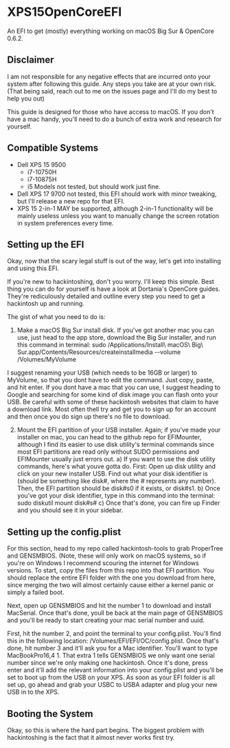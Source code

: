 # XPS15OpenCoreEFI
An EFI to get (mostly) everything working on macOS Big Sur & OpenCore 0.6.2.

## Disclaimer
I am not responsible for any negative effects that are incurred onto your system after following this guide. Any steps you take are at your own risk. (That being said, reach out to me on the issues page and I'll do my best to help you out)

This guide is designed for those who have access to macOS. If you don't have a mac handy, you'll need to do a bunch of extra work and research for yourself.

## Compatible Systems
- Dell XPS 15 9500
    - i7-10750H
    - i7-10875H
    - i5 Models not tested, but should work just fine.
- Dell XPS 17 9700 not tested, this EFI should work with minor tweaking, but I'll release a new repo for that EFI.
- XPS 15 2-in-1 MAY be supported, although 2-in-1 functionality will be mainly useless unless you want to manually change the screen rotation in system preferences every time. 

## Setting up the EFI
Okay, now that the scary legal stuff is out of the way, let's get into installing and using this EFI.

If you're new to hackintoshing, don't you worry. I'll keep this simple. Best thing you can do for yourself is have a look at Dortania's OpenCore guides. They're rediculously detailed and outline every step you need to get a hackintosh up and running.

The gist of what you need to do is:
1) Make a macOS Big Sur install disk. If you've got another mac you can use, just head to the app store, download the Big Sur installer, and run this command in terminal: sudo /Applications/Install\ macOS\ Big\ Sur.app/Contents/Resources/createinstallmedia --volume /Volumes/MyVolume

I suggest renaming your USB (which needs to be 16GB or larger) to MyVolume, so that you dont have to edit the command. Just copy, paste, and hit enter.
If you dont have a mac that you can use, I suggest heading to Google and searching for some kind of disk image you can flash onto your USB. Be careful with some of these hackintosh websites that claim to have a download link. Most often thell try and get you to sign up for an account and then once you do sign up there's no file to download.

2) Mount the EFI partition of your USB installer.
Again; if you've made your installer on mac, you can head to the github repo for EFIMounter, although I find its easier to use disk utility's terminal commands since most EFI partitions are read only without SUDO permissions and EFIMounter usually just errors out.
  a) If you want to use the disk utility commands, here's what youve gotta do. First: Open up disk utility and click on your new installer USB. Find out what your disk identifier is (should be something like disk#, where the # represents any number). Then, the EFI partition should be disk#s0 if it exists, or disk#s1.
  b) Once you've got your disk identifier, type in this command into the terminal: sudo diskutil mount disk#s#
  c) Once that's done, you can fire up Finder and you should see it in your sidebar.
  
## Setting up the config.plist
For this section, head to my repo called hackintosh-tools to grab ProperTree and GENSMBIOS. (Note, these will only work on macOS systems, so if you're on Windows I recommend scouring the internet for Windows versions.
To start, copy the files from this repo into that EFI partition. You should replace the entire EFI folder with the one you download from here, since merging the two will almost certainly cause either a kernel panic or simply a failed boot. 

Next, open up GENSMBIOS and hit the number 1 to download and install MacSerial. Once that's done, youll be back at the main page of GENSMBIOS and you'll be ready to start creating your mac serial number and uuid. 

  First, hit the number 2, and point the terminal to your config.plist. You'll find this in the following location: /Volumes/EFI/EFI/OC/config.plist.
  Once that's done, hit number 3 and it'll ask you for a Mac identifier. You'll want to type MacBookPro16,4 1. That extra 1 tells GENSMBIOS we only want one serial number since we're only making one hackintosh. 
  Once it's done, press enter and it'll add the relevant information into your config.plist and you'll be set to boot up from the USB on your XPS.
 As soon as your EFI folder is all set up, go ahead and grab your USBC to USBA adapter and plug your new USB in to the XPS.


## Booting the System
Okay, so this is where the hard part begins. The biggest problem with hackintoshing is the fact that it almost never works first try. 

